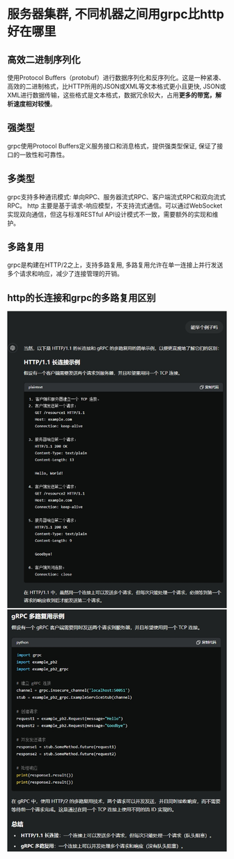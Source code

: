 # 服务器集群, 不同机器之间用grpc比http好在哪里

## 高效二进制序列化

使用Protocol Buffers（protobuf）进行数据序列化和反序列化。这是一种紧凑、高效的二进制格式，比HTTP所用的JSON或XML等文本格式更小且更快, JSON或XML进行数据传输，这些格式是文本格式，数据冗余较大，占用**更多的带宽，解析速度相对较慢**。

## 强类型

grpc使用Protocol Buffers定义服务接口和消息格式，提供强类型保证, 保证了接口的一致性和可靠性。

## 多类型

grpc支持多种通讯模式: 单向RPC、服务器流式RPC、客户端流式RPC和双向流式RPC。
http 主要是基于请求-响应模型，不支持流式通信。可以通过WebSocket实现双向通信，但这与标准RESTful API设计模式不一致，需要额外的实现和维护。

## 多路复用

grpc是构建在HTTP/2之上，支持多路复用, 多路复用允许在单一连接上并行发送多个请求和响应，减少了连接管理的开销。

## http的长连接和grpc的多路复用区别

![8](/Image/network/8.png)
![9](/Image/network/9.png)